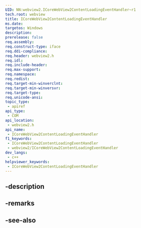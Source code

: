 ```yaml
---
UID: NN:webview2.ICoreWebView2ContentLoadingEventHandler~r1
tech.root: webview
title: ICoreWebView2ContentLoadingEventHandler
ms.date: 
targetos: Windows
description: 
prerelease: false
req.assembly: 
req.construct-type: iface
req.ddi-compliance: 
req.header: webview2.h
req.idl: 
req.include-header: 
req.max-support: 
req.namespace: 
req.redist: 
req.target-min-winverclnt: 
req.target-min-winversvr: 
req.target-type: 
req.unicode-ansi: 
topic_type:
 - apiref
api_type:
 - COM
api_location:
 - webview2.h
api_name:
 - ICoreWebView2ContentLoadingEventHandler
f1_keywords:
 - ICoreWebView2ContentLoadingEventHandler
 - webview2/ICoreWebView2ContentLoadingEventHandler
dev_langs:
 - c++
helpviewer_keywords:
 - ICoreWebView2ContentLoadingEventHandler
---
```


## -description

## -remarks

## -see-also

